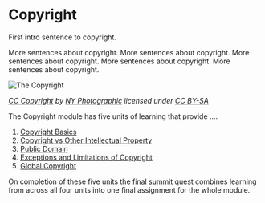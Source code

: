 # Copyright

First intro sentence to copyright. 

More sentences about copyright. More sentences about copyright. More sentences about copyright. More sentences about copyright. More sentences about copyright. 


![The Copyright](https://github.com/creativecommons/cc-cert-map/blob/master/img/core/copyright.jpg "Copyright")

*[CC Copyright](http://thebluediamondgallery.com/c/copyright.html) by [NY Photographic](http://nyphotographic.com/) licensed under [CC BY-SA](http://creativecommons.org/licenses/by-sa/3.0/)*


The Copyright module has five units of learning that provide ....

1. [Copyright Basics](basics.md)
2. [Copyright vs Other Intellectual Property](other-ip.md)
3. [Public Domain](public-domain.md)
4. [Exceptions and Limitations of Copyright](exceptions-limitations.md)
5. [Global Copyright](global.md)


On completion of these five units the [final summit quest](copyright-summit-quest.md) combines learning from across all four units into one final assignment for the whole module.
